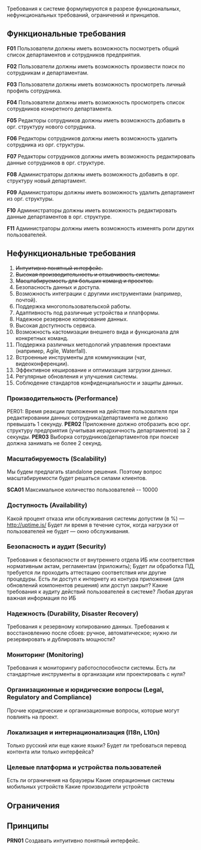 Требования к системе формулируются в разрезе функциональных, нефункциональных требований, ограничений и принципов.

## Функциональные требования

**F01** Пользователи должны иметь возможность посмотреть общий список департаментов и сотрудников предприятия.

**F02** Пользователи должны иметь возможность произвести поиск по сотрудникам и департаментам.

**F03** Пользователи должны иметь возможность просмотреть личный профиль сотрудника.

**F04** Пользователи должны иметь возможность просмотреть список сотрудников конкретного департамента.

**F05** Редакторы сотрудников должны иметь возможность добавить в орг. структуру нового сотрудника.

**F06** Редакторы сотрудников должны иметь возможность удалить сотрудника из орг. структуры.

**F07** Редакторы сотрудников должны иметь возможность редактировать данные сотрудников в орг. структуре.

**F08** Администраторы должны иметь возможность добавить в орг. структуру новый департамент.

**F09** Администраторы должны иметь возможность удалить департамент из орг. структуры.

**F10** Администраторы должны иметь возможность редактировать данные департаментов в орг. структуре.

**F11** Администраторы должны иметь возможность изменять роли других пользователей.

## Нефункциональные требования

1. ~~Интуитивно понятный интерфейс.~~
2. ~~Высокая производительность и отзывчивость системы.~~
3. ~~Масштабируемость для больших команд и проектов.~~
4. Безопасность данных и доступа.
5. Возможность интеграции с другими инструментами (например, почтой).
6. Поддержка многопользовательской работы.
7. Адаптивность под различные устройства и платформы.
8. Надежное резервное копирование данных.
9. Высокая доступность сервиса.
10. Возможность кастомизации внешнего вида и функционала для конкретных команд.
11. Поддержка различных методологий управления проектами (например, Agile, Waterfall).
12. Встроенные инструменты для коммуникации (чат, видеоконференции).
13. Эффективное кеширование и оптимизация загрузки данных.
14. Регулярные обновления и улучшения системы.
15. Соблюдение стандартов конфиденциальности и защиты данных.

### Производительность (Performance)

PER01: Время реакции приложения на действие пользователя при редактировании данных сотрудника/департамента не должно превышать 1 секунду.
**PER02** Приложение должно отобразить всю орг. структуру предприятия (учитывая иерархичность департаментов) за 2 секунды.
**PER03** Выборка сотрудников/департаментов при поиске должна занимать не более 2 секунд.

### Масштабируемость (Scalability)

Мы будем предлагать standalone решения. Поэтому вопрос масштабируемости будет решаться силами клиентов.

**SCA01** Максимальное количество пользователей -- 10000

### Доступность (Availability)

Какой процент отказа или обслуживания системы допустим (в %) — http://uptime.is/
Будет ли время в течение суток, когда нагрузки от пользователей не будет — окно обслуживания.


### Безопасность и аудит (Security)

Требования к безопасности от внутреннего отдела ИБ или соответствия нормативным актам, регламентам (приложить);
Будет ли обработка ПД, требуется ли проходить аттестацию соответствия или другие процедуры. 
Есть ли доступ к интернету из контура приложения (для обновлений компонентов решения) или доступ закрыт?
Какие требования к аудиту действий пользователей в системе?
Любая другая важная информация по ИБ


### Надежность (Durability, Disaster Recovery)

Требования к резервному копированию данных.
Требования к восстановлению после сбоев: ручное, автоматическое; нужно ли резервировать и дублировать мощности?


### Мониторинг (Monitoring)

Требования к мониторингу работоспособности системы. Есть ли стандартные инструменты в организации или проектировать с нуля?


### Организационные и юридические вопросы (Legal, Regulatory and Compliance)

Прочие юридические и организационные вопросы, которые могут повлиять на проект.

### Локализация и интернационализация (I18n, L10n)

Только русский или еще какие языки?
Будет ли требоваться перевод контента или только интерфейса?

### Целевые платформа и устройства пользователей

Есть ли ограничения на браузеры
Какие операционные системы мобильных устройств
Какие производители устройств


## Ограничения


## Принципы
 
**PRN01** Создавать интуитивно понятный интерфейс.